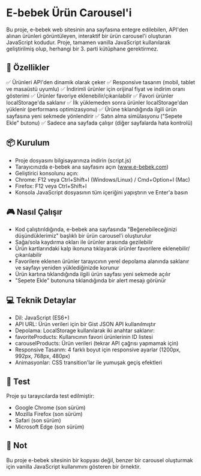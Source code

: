 # E-bebek Ürün Carousel'i
Bu proje, e-bebek web sitesinin ana sayfasına entegre edilebilen, API'den alınan ürünleri görüntüleyen, interaktif bir ürün carousel'i oluşturan JavaScript kodudur. Proje, tamamen vanilla JavaScript kullanılarak geliştirilmiş olup, herhangi bir 3. parti kütüphane gerektirmez.

## 🚀 Özellikler
✅ Ürünleri API'den dinamik olarak çeker
✅ Responsive tasarım (mobil, tablet ve masaüstü uyumlu)
✅ İndirimli ürünler için orijinal fiyat ve indirim oranı gösterimi
✅ Ürünler favoriye eklenebilir/çıkarılabilir
✅ Favori ürünler localStorage'da saklanır
✅ İlk yüklemeden sonra ürünler localStorage'dan yüklenir (performans optimizasyonu)
✅ Ürüne tıklandığında ilgili ürün sayfasına yeni sekmede yönlendirir
✅ Satın alma simülasyonu ("Sepete Ekle" butonu)
✅ Sadece ana sayfada çalışır (diğer sayfalarda hata kontrolü)


## 📦 Kurulum
- Proje dosyasını bilgisayarınıza indirin (script.js)
- Tarayıcınızda e-bebek ana sayfasını açın (www.e-bebek.com)
- Geliştirici konsolunu açın:
- Chrome: F12 veya Ctrl+Shift+I (Windows/Linux) / Cmd+Option+I (Mac)
- Firefox: F12 veya Ctrl+Shift+I
- Konsola JavaScript dosyasının tüm içeriğini yapıştırın ve Enter'a basın


## 🎮 Nasıl Çalışır
- Kod çalıştırıldığında, e-bebek ana sayfasında "Beğenebileceğinizi düşündüklerimiz" başlıklı bir ürün carousel'i oluşturulur
- Sağa/sola kaydırma okları ile ürünler arasında gezilebilir
- Ürün kartlarındaki kalp ikonuna tıklayarak ürünler favorilere eklenebilir/çıkarılabilir
- Favorilere eklenen ürünler tarayıcının yerel depolama alanında saklanır ve sayfayı yeniden yüklediğinizde korunur
- Ürün kartına tıklandığında ilgili ürün sayfası yeni sekmede açılır
- "Sepete Ekle" butonuna tıklandığında bir alert mesajı görünür


## 💻 Teknik Detaylar
- Dil: JavaScript (ES6+)
- API URL: Ürün verileri için bir Gist JSON API kullanılmıştır
- Depolama: LocalStorage kullanılarak iki anahtar saklanır:
- favoriteProducts: Kullanıcının favori ürünlerinin ID listesi
- carouselProducts: Ürün verileri (tekrar API çağrısı yapmamak için)
- Responsive Tasarım: 4 farklı boyut için responsive ayarlar (1200px, 992px, 768px, 480px)
- Animasyonlar: CSS transition'lar ile yumuşak geçiş efektleri


## 🧪 Test
Proje şu tarayıcılarda test edilmiştir:

- Google Chrome (son sürüm)
- Mozilla Firefox (son sürüm)
- Safari (son sürüm)
- Microsoft Edge (son sürüm)


## 📝 Not
Bu proje e-bebek sitesinin bir kopyası değil, benzer bir carousel oluşturmak için vanilla JavaScript kullanımını gösteren bir örnektir.